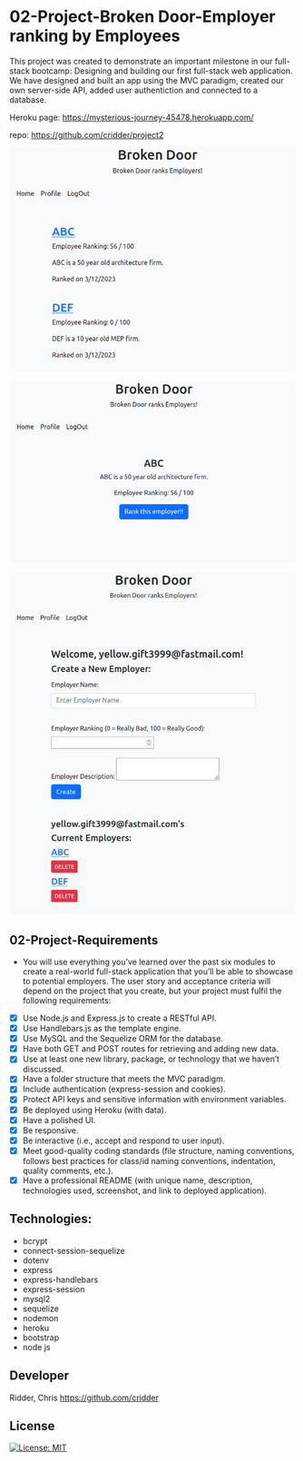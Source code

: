 # 02-Project-Broken Door-Employer ranking by Employees

This project was created to demonstrate an important milestone in our full-stack bootcamp: Designing and building our first full-stack web application. We have designed and built an app using the MVC paradigm, created our own server-side API, added user authentiction and connected to a database.

Heroku page: https://mysterious-journey-45478.herokuapp.com/

repo: https://github.com/cridder/project2 

![img](./imagesReadMe/Screenshot%20from%202023-03-12%2012-47-06.png)

![img](./imagesReadMe/Screenshot%20from%202023-03-12%2012-51-00.png)

![img](./imagesReadMe/Screenshot%20from%202023-03-12%2012-53-32.png)


## 02-Project-Requirements

- You will use everything you’ve learned over the past six modules to create a real-world full-stack application that you’ll be able to showcase to potential employers. The user story and acceptance criteria will depend on the project that you create, but your project must fulfil the following requirements:
- [x] Use Node.js and Express.js to create a RESTful API.
- [x] Use Handlebars.js as the template engine.
- [x] Use MySQL and the Sequelize ORM for the database.
- [x] Have both GET and POST routes for retrieving and adding new data.
- [x] Use at least one new library, package, or technology that we haven’t discussed.
- [x] Have a folder structure that meets the MVC paradigm.
- [x] Include authentication (express-session and cookies).
- [x] Protect API keys and sensitive information with environment variables.
- [x] Be deployed using Heroku (with data).
- [x] Have a polished UI.
- [x] Be responsive.
- [x] Be interactive (i.e., accept and respond to user input).
- [x] Meet good-quality coding standards (file structure, naming conventions, follows best practices for class/id naming conventions, indentation, quality comments, etc.).
- [x] Have a professional README (with unique name, description, technologies used, screenshot, and link to deployed application).

## Technologies: <br>
- bcrypt
- connect-session-sequelize
- dotenv
- express
- express-handlebars
- express-session
- mysql2
- sequelize
- nodemon
- heroku
- bootstrap 
- node js

## Developer
Ridder, Chris https://github.com/cridder



## License
[![License: MIT](https://img.shields.io/badge/License-MIT-yellow.svg)](https://opensource.org/licenses/MIT) 